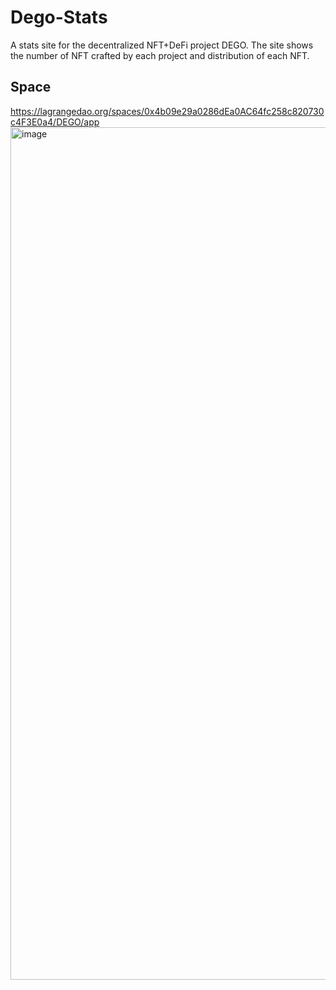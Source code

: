 # Dego-Stats

A stats site for the decentralized NFT+DeFi project DEGO. The site shows the number of NFT crafted by each project and distribution of each NFT.

## Space
https://lagrangedao.org/spaces/0x4b09e29a0286dEa0AC64fc258c820730c4F3E0a4/DEGO/app
<img width="1364" alt="image" src="https://github.com/Fuyurawaki/awesome-swanchain/assets/173648399/5b35b939-3563-43f6-9910-022b224c0c96">

